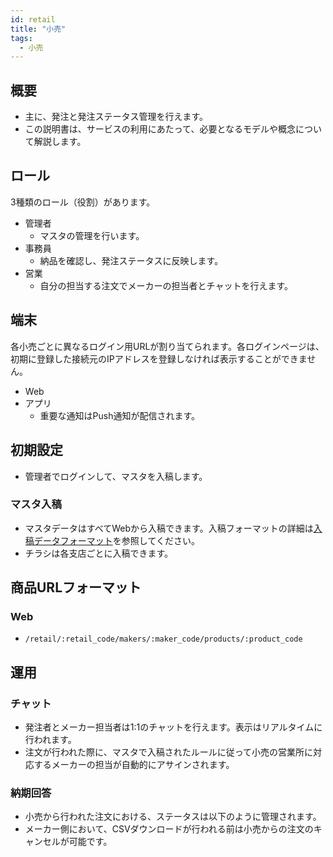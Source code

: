 ```yaml
---
id: retail
title: "小売"
tags:
  - 小売
---
```


## 概要

- 主に、発注と発注ステータス管理を行えます。
- この説明書は、サービスの利用にあたって、必要となるモデルや概念について解説します。

## ロール

3種類のロール（役割）があります。

- 管理者
  - マスタの管理を行います。
- 事務員
  - 納品を確認し、発注ステータスに反映します。
- 営業
  - 自分の担当する注文でメーカーの担当者とチャットを行えます。

## 端末

各小売ごとに異なるログイン用URLが割り当てられます。各ログインページは、初期に登録した接続元のIPアドレスを登録しなければ表示することができません。

- Web
- アプリ
  - 重要な通知はPush通知が配信されます。


## 初期設定

- 管理者でログインして、マスタを入稿します。

### マスタ入稿

- マスタデータはすべてWebから入稿できます。入稿フォーマットの詳細は[入稿データフォーマット](csv.md)を参照してください。
- チラシは各支店ごとに入稿できます。

## 商品URLフォーマット

### Web

- `/retail/:retail_code/makers/:maker_code/products/:product_code`

## 運用

### チャット

- 発注者とメーカー担当者は1:1のチャットを行えます。表示はリアルタイムに行われます。
- 注文が行われた際に、マスタで入稿されたルールに従って小売の営業所に対応するメーカーの担当が自動的にアサインされます。


### 納期回答

- 小売から行われた注文における、ステータスは以下のように管理されます。
- メーカー側において、CSVダウンロードが行われる前は小売からの注文のキャンセルが可能です。


